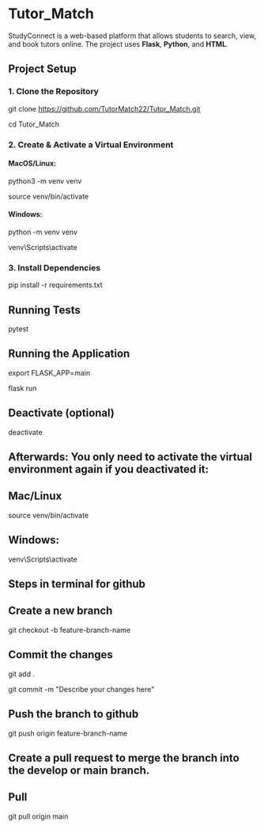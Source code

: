 # Tutor_Match
StudyConnect is a web-based platform that allows students to search, view, and book tutors online. The project uses **Flask**, **Python**, and **HTML**.
## Project Setup

### 1. Clone the Repository

git clone https://github.com/TutorMatch22/Tutor_Match.git

cd Tutor_Match

### 2. Create & Activate a Virtual Environment
#### MacOS/Linux:

python3 -m venv venv

source venv/bin/activate

#### Windows:

python -m venv venv

venv\Scripts\activate

### 3. Install Dependencies
pip install -r requirements.txt

## Running Tests
pytest

## Running the Application
export FLASK_APP=main

flask run

## Deactivate (optional)
deactivate

## Afterwards: You only need to activate the virtual environment again if you deactivated it:
## Mac/Linux
source venv/bin/activate
## Windows:
venv\Scripts\activate



## Steps in terminal for github
## Create a new branch
git checkout -b feature-branch-name

## Commit the changes
git add .

git commit -m "Describe your changes here"


## Push the branch to github
git push origin feature-branch-name

## Create a pull request to merge the branch into the develop or main branch.

## Pull
git pull origin main
